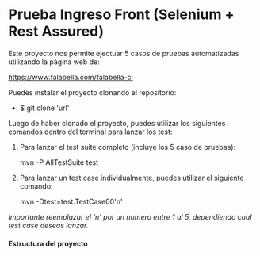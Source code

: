 # Prueba Ingreso Front (Selenium + Rest Assured)

Este proyecto nos permite ejectuar 5 casos de pruebas automatizadas utilizando la página web de:

https://www.falabella.com/falabella-cl

Puedes instalar el proyecto clonando el repositorio:

- $ git clone 'url'


Luego de haber clonado el proyecto, puedes utilizar los siguientes comandos dentro del terminal
para lanzar los test:

1. Para lanzar el test suite completo (incluye los 5 caso de pruebas):

    mvn -P AllTestSuite test
  
2. Para lanzar un test case individualmente, puedes utilizar el siguiente comando:

    mvn -Dtest=test.TestCase00'n'
  
  *Importante reemplazar el 'n' por un numero entre 1 al 5, dependiendo cual test case deseas lanzar.*
  
  
 #### Estructura del proyecto
 
 
